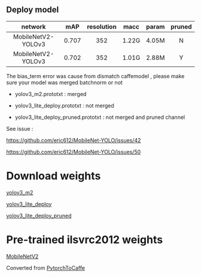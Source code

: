 ## Deploy model

network|mAP|resolution|macc|param|pruned
:---:|:---:|:---:|:---:|:---:|:---:|
MobileNetV2-YOLOv3|0.707|352|1.22G|4.05M|N|
MobileNetV2-YOLOv3|0.702|352|1.01G|2.88M|Y|

The bias_term error was cause from dismatch caffemodel , please make sure your model was merged batchnorm or not 

* yolov3_m2.prototxt : merged 

* yolov3_lite_deploy.prototxt : not merged

* yolov3_lite_deploy_pruned.prototxt : not merged and pruned channel

See issue :

https://github.com/eric612/MobileNet-YOLO/issues/42

https://github.com/eric612/MobileNet-YOLO/issues/50

# Download weights

[yolov3_m2](https://drive.google.com/open?id=18SL6tnGCUap6LCfqX2sT11cZnF6ECZ_j)

[yolov3_lite_deploy](https://drive.google.com/open?id=1FIoG2HSSuVQ-c4JOVZFvCTpp-CPPzJlJ)

[yolov3_lite_deploy_pruned](https://drive.google.com/open?id=1w3j-a7pFiYiTVTtDNRTWGWI84MQ3JewG)

# Pre-trained ilsvrc2012 weights

[MobileNetV2](https://drive.google.com/open?id=1RgT7jrYFJ0Ub_CF5zdfP3ExwHKDftPik)

Converted from [PytorchToCaffe](https://github.com/xxradon/PytorchToCaffe)
